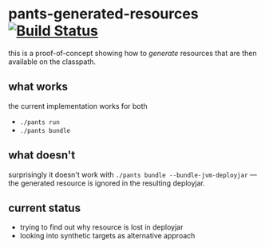 # pants-generated-resources [![Build Status](https://travis-ci.org/suls/pants-generated-resources.svg?branch=master)](https://travis-ci.org/suls/pants-generated-resources)

this is a proof-of-concept showing how to _generate_ resources that are then available on the classpath.

## what works

the current implementation works for both

* `./pants run `
* `./pants bundle `

## what doesn't

surprisingly it doesn't work with `./pants bundle --bundle-jvm-deployjar` — the generated resource is ignored in the resulting deployjar.

## current status

* trying to find out why resource is lost in deployjar
* looking into synthetic targets as alternative approach
